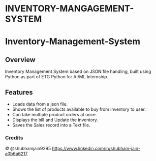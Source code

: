 # INVENTORY-MANGAGEMENT-SYSTEM
# Inventory-Management-System
## Overview
Inventory Management System based on JSON file handling, built using Python as part of ETG Python for AI/ML Internship.


## Features

* Loads data from a json file. 
* Shows the list of products available to buy from inventory to user. 
* Can take multiple product orders at once. 
* Displays the bill and Update the inventory. 
* Saves the Sales record into a Text file. 

 ### Credits
*©* @shubhamjain9295
https://www.linkedin.com/in/shubham-jain-a0b6a6217


